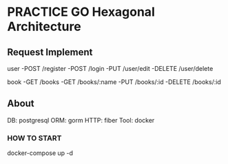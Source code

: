 # PRACTICE GO Hexagonal Architecture

## Request Implement

user
  -POST   /register
  -POST   /login
  -PUT    /user/edit
  -DELETE /user/delete

book
  -GET    /books
  -GET    /books/:name
  -PUT    /books/:id
  -DELETE /books/:id

## About

DB: postgresql
ORM: gorm
HTTP: fiber
Tool: docker

### HOW TO START

docker-compose up -d
